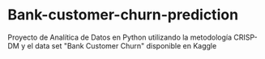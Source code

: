 # Bank-customer-churn-prediction
Proyecto de Analítica de Datos en Python utilizando la metodología CRISP-DM  y el data set "Bank Customer Churn" disponible en Kaggle
